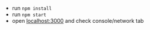 - run `npm install`
- run `npm start`
- open [localhost:3000](http://localhost:3000) and check console/network tab
